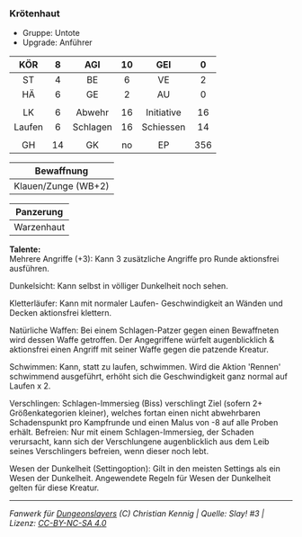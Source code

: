### Krötenhaut

- Gruppe: Untote
- Upgrade: Anführer

|  KÖR   |  8  |   AGI    | 10  |    GEI     |  0  |
| :----: | :-: | :------: | :-: | :--------: | :-: |
|   ST   |  4  |    BE    |  6  |     VE     |  2  |
|   HÄ   |  6  |    GE    |  2  |     AU     |  0  |
|        |     |          |     |            |     |
|   LK   |  6  |  Abwehr  | 16  | Initiative | 16  |
| Laufen |  6  | Schlagen | 16  | Schiessen  | 14  |
|        |     |          |     |            |     |
|   GH   | 14  |    GK    | no  |     EP     | 356 |

|     Bewaffnung      |
| :-----------------: |
| Klauen/Zunge (WB+2) |

| Panzerung  |
| :--------: |
| Warzenhaut |

**Talente:**  
Mehrere Angriffe (+3): Kann 3 zusätzliche Angriffe pro Runde aktionsfrei ausführen.

Dunkelsicht: Kann selbst in völliger Dunkelheit noch sehen.

Kletterläufer: Kann mit normaler Laufen- Geschwindigkeit an Wänden und Decken aktionsfrei klettern.

Natürliche Waffen: Bei einem Schlagen-Patzer gegen einen Bewaffneten wird dessen Waffe getroffen. Der Angegriffene würfelt augenblicklich & aktionsfrei einen Angriff mit seiner Waffe gegen die patzende Kreatur.

Schwimmen: Kann, statt zu laufen, schwimmen. Wird die Aktion 'Rennen' schwimmend ausgeführt, erhöht sich die Geschwindigkeit ganz normal auf Laufen x 2.

Verschlingen: Schlagen-Immersieg (Biss) verschlingt Ziel (sofern 2+ Größenkategorien kleiner), welches fortan einen nicht abwehrbaren Schadenspunkt pro Kampfrunde und einen Malus von -8 auf alle Proben erhält. Befreien: Nur mit einem Schlagen-Immersieg, der Schaden verursacht, kann sich der Verschlungene augenblicklich aus dem Leib seines Verschlingers befreien, wenn dieser noch lebt.

Wesen der Dunkelheit (Settingoption): Gilt in den meisten Settings als ein Wesen der Dunkelheit. Angewendete Regeln für Wesen der Dunkelheit gelten für diese Kreatur.

---

_Fanwerk für [Dungeonslayers](https://www.dungeonslayers.net/) (C) Christian Kennig | Quelle: Slay! #3 | Lizenz: [CC-BY-NC-SA 4.0](https://creativecommons.org/licenses/by-nc-sa/4.0/deed.de)_
